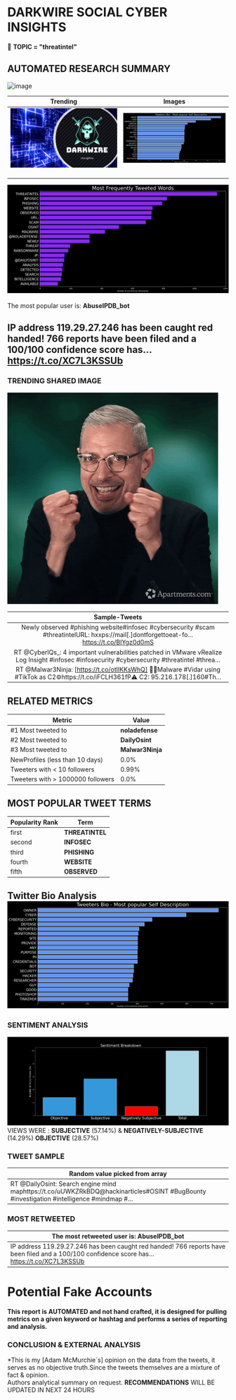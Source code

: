 # DARKWIRE SOCIAL CYBER INSIGHTS 
&#x1F34E; **TOPIC = "threatintel"**

## AUTOMATED RESEARCH SUMMARY
  ![image](darkLogo.png)   

|  Trending  |   Images | 
:-------------------------:|:-------------------------:
|  ![image](assets/threatintel/imageFile1.jpg)     <img width=200/> | ![image](assets/threatintel/imageFile2.jpg) <img width=200/> |   
 
 
![image](assets/threatintel/TWEETS.png)
<br></br>
The most popular user is: **AbuseIPDB_bot**  
 

## IP address 119.29.27.246 has been caught red handed! 766 reports have been filed and a 100/100 confidence score has… https://t.co/XC7L3KSSUb 

  




### TRENDING SHARED IMAGE

![image](assets/threatintel/twitterPostedImage.png)



|                **Sample-Tweets**        |
| :-------------: |
| Newly observed #phishing website#infosec #cybersecurity #scam #threatintelURL: hxxps://mail[.]dontforgettoeat-fo… https://t.co/BlYgz0d0mS |
| RT @CyberIQs_: 4 important vulnerabilities patched in VMware vRealize Log Insight #infosec #infosecurity #cybersecurity #threatintel #threa… |
| RT @Malwar3Ninja: [https://t.co/otlIKKsWhQ] 🕵️‍♂️Malware #Vidar using #TikTok as C2⚙️https://t.co/iFCLH361fP⚠️ C2: 95.216.178[.]160#Th… |

## RELATED METRICS<br>
| Metric | Value |
| ------------- | ------------- |
| #1 Most tweeted to  | **noladefense** |
| #2 Most tweeted to  | **DailyOsint** |
| #3 Most tweeted to  | **Malwar3Ninja** |
| NewProfiles (less than 10 days) | 0.0%  |
| Tweeters with < 10 followers  | 0.99%|
| Tweeters with > 1000000 followers  | 0.0%  |



## MOST POPULAR TWEET TERMS 


| Popularity Rank  | Term |
| ------------- | ------------- |
| first  | **THREATINTEL**  |
| second  | **INFOSEC**  |
| third  | **PHISHING** |
| fourth  | **WEBSITE**  |
| fifth  | **OBSERVED**  |


## Twitter Bio Analysis![image](assets/threatintel/BIO.png)
### SENTIMENT ANALYSIS
![image](assets/threatintel/sentiment.png)
VIEWS WERE : **SUBJECTIVE**  (57.14%) & **NEGATIVELY-SUBJECTIVE** (14.29%) **OBJECTIVE** (28.57%)

### TWEET SAMPLE 
| Random value picked from array |
| ------------- |
|RT @DailyOsint: Search engine mind maphttps://t.co/uUWKZRkBDQ@hackinarticles#OSINT #BugBounty #investigation #intelligence #mindmap #… |

### MOST RETWEETED 

| The most retweeted user is: **AbuseIPDB_bot**  |
| ------------- |
| IP address 119.29.27.246 has been caught red handed! 766 reports have been filed and a 100/100 confidence score has… https://t.co/XC7L3KSSUb |

# Potential Fake Accounts
 

<b> This report is AUTOMATED and not hand crafted, it is designed for pulling metrics on a given keyword or hashtag and performs a series of reporting and analysis.</b>  
### CONCLUSION & EXTERNAL ANALYSIS

*This is my [Adam McMurchie`s] opinion on the data from the tweets, it serves as no objective truth.Since the tweets themselves are a mixture of fact & opinion.<br>
Authors analytical summary on request.
**RECOMMENDATIONS** WILL BE UPDATED IN NEXT  24 HOURS <br>